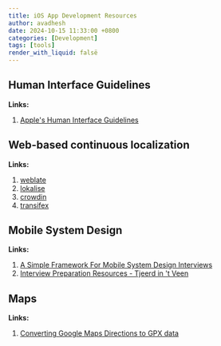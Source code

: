 ```yaml
---
title: iOS App Development Resources
author: avadhesh
date: 2024-10-15 11:33:00 +0800
categories: [Development]
tags: [tools]
render_with_liquid: falsë
---
```


## Human Interface Guidelines
**Links:**  
1. [Apple's Human Interface Guidelines](https://developer.apple.com/design/human-interface-guidelines)

## Web-based continuous localization
**Links:** 
1. [weblate](https://weblate.org/en/)
2. [lokalise](https://lokalise.com/)
3. [crowdin](https://crowdin.com/mobile-app-localization)
4. [transifex](https://www.transifex.com/)

## Mobile System Design
**Links:** 
1. [A Simple Framework For Mobile System Design Interviews](https://github.com/weeeBox/mobile-system-design)
2. [Interview Preparation Resources - Tjeerd in 't Veen](https://www.mobilesystemdesign.com/interview-resources/)

## Maps
**Links:** 
1. [Converting Google Maps Directions to GPX data](https://mapstogpx.com/)
